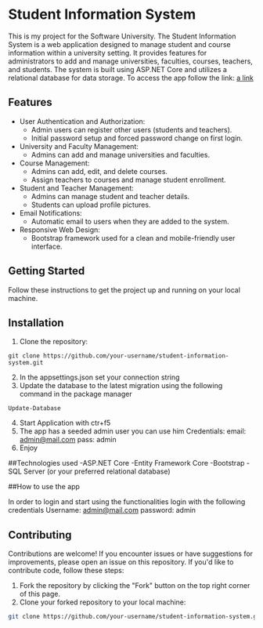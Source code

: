 # Student Information System



This is my project for the Software University. The Student Information System is a web application designed to manage student and course information within a university setting. It provides features for administrators to add and manage universities, faculties, courses, teachers, and students. The system is built using ASP.NET Core and utilizes a relational database for data storage. To access the app follow the link: [a link](studentinformationsystem20231122171940.azurewebsites.net)

## Features

- User Authentication and Authorization:
  - Admin users can register other users (students and teachers).
  - Initial password setup and forced password change on first login.
- University and Faculty Management:
  - Admins can add and manage universities and faculties.
- Course Management:
  - Admins can add, edit, and delete courses.
  - Assign teachers to courses and manage student enrollment.
- Student and Teacher Management:
  - Admins can manage student and teacher details.
  - Students can upload profile pictures.
- Email Notifications:
  - Automatic email to users when they are added to the system.
- Responsive Web Design:
  - Bootstrap framework used for a clean and mobile-friendly user interface.

## Getting Started

Follow these instructions to get the project up and running on your local machine.

## Installation

1. Clone the repository:

```
git clone https://github.com/your-username/student-information-system.git
```

2. In the appsettings.json set your connection string
3. Update the database to the latest migration using the following command in the package manager
```
Update-Database
```
4. Start Application with ctr+f5
5. The app has a seeded admin user you can use him
   Credentials:
    email: admin@mail.com
    pass:  admin  
6. Enjoy


##Technologies used
-ASP.NET Core
-Entity Framework Core
-Bootstrap
-SQL Server (or your preferred relational database)

##How to use the app

In order to login and start using the functionalities login with the following credentials
Username: admin@mail.com
password: admin

## Contributing

Contributions are welcome! If you encounter issues or have suggestions for improvements, please open an issue on this repository. If you'd like to contribute code, follow these steps:

1. Fork the repository by clicking the "Fork" button on the top right corner of this page.
2. Clone your forked repository to your local machine:

```bash
git clone https://github.com/your-username/student-information-system.git
